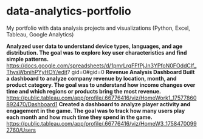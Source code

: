 # data-analytics-portfolio
My portfolio with data analysis projects and visualizations (Python, Excel, Tableau, Google Analytics)

 **Analyzed user data to understand device types, languages, and age distribution. The goal was to
 explore key user characteristics and find simple patterns.**
 https://docs.google.com/spreadsheets/d/1pmrLrqFFfPjJn3YPfoN0FOddCIf_ThysWbnihPYyHOY/edit?
 gid=0#gid=0
**Revenue Analysis Dashboard
 Built a dashboard to analyze company revenue by location, month, and product category. The goal
 was to understand how income changes over time and which regions or products bring the most revenue.**
 https://public.tableau.com/app/profile/.66776416/viz/HomeWork1_17577860892470/Dashboard1
**Created a dashboard to analyze player activity and engagement in the game. The goal was to track
 how many users play each month and how much time they spend in the game.**
 https://public.tableau.com/app/profile/.66776416/viz/HomeW3_17584700992760/Users
